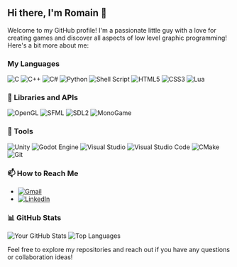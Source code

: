 ## Hi there, I'm Romain 👋

Welcome to my GitHub profile! I'm a passionate little guy with a love for creating games and discover all aspects of low level graphic programming!
Here's a bit more about me:

### My Languages
![C](https://img.shields.io/badge/c-%2300599C.svg?style=for-the-badge&logo=c&logoColor=white)
![C++](https://img.shields.io/badge/c++-%2300599C.svg?style=for-the-badge&logo=c%2B%2B&logoColor=white)
![C#](https://img.shields.io/badge/c%23-%23239120.svg?style=for-the-badge&logo=csharp&logoColor=white)
![Python](https://img.shields.io/badge/python-3670A0?style=for-the-badge&logo=python&logoColor=ffdd54)
![Shell Script](https://img.shields.io/badge/shell_script-%23121011.svg?style=for-the-badge&logo=gnu-bash&logoColor=white)
![HTML5](https://img.shields.io/badge/html5-%23E34F26.svg?style=for-the-badge&logo=html5&logoColor=white)
![CSS3](https://img.shields.io/badge/css3-%231572B6.svg?style=for-the-badge&logo=css3&logoColor=white)
![Lua](https://img.shields.io/badge/lua-%232C2D72.svg?style=for-the-badge&logo=lua&logoColor=white)


### 📖 Libraries and APIs
![OpenGL](https://img.shields.io/badge/OpenGL-%23FFFFFF.svg?style=for-the-badge&logo=opengl)
![SFML](https://img.shields.io/badge/SFML-black?style=for-the-badge&logo=sfml)
![SDL2](https://img.shields.io/badge/SDL2-blue?style=for-the-badge)
![MonoGame](https://img.shields.io/badge/MonoGame-black?style=for-the-badge&logo=monogame)


### 🔧 Tools
![Unity](https://img.shields.io/badge/unity-%23000000.svg?style=for-the-badge&logo=unity&logoColor=white)
![Godot Engine](https://img.shields.io/badge/GODOT-%23FFFFFF.svg?style=for-the-badge&logo=godot-engine)
![Visual Studio](https://img.shields.io/badge/Visual%20Studio-5C2D91.svg?style=for-the-badge&logo=visual-studio&logoColor=white)
![Visual Studio Code](https://img.shields.io/badge/Visual%20Studio%20Code-0078d7.svg?style=for-the-badge&logo=visual-studio-code&logoColor=white)
![CMake](https://img.shields.io/badge/CMake-%23008FBA.svg?style=for-the-badge&logo=cmake&logoColor=white)
![Git](https://img.shields.io/badge/git-%23F05033.svg?style=for-the-badge&logo=git&logoColor=white)

### 📫 How to Reach Me
- [![Gmail](https://img.shields.io/badge/Gmail-%23FFFFFF?logo=gmail)](mailto:plumaugat.romain78@gmail.com)
- [![LinkedIn](https://img.shields.io/badge/LinkedIn-%230077B5.svg?logo=linkedin&logoColor=white)](https://www.linkedin.com/in/romain-plumaugat-a131a21a2/)

### 📊 GitHub Stats
![Your GitHub Stats](https://github-readme-stats.vercel.app/api?username=RomainPlmg&show_icons=true&theme=dark)
![Top Languages](https://github-readme-stats.vercel.app/api/top-langs/?username=RomainPlmg&layout=compact&theme=dark)

Feel free to explore my repositories and reach out if you have any questions or collaboration ideas!
